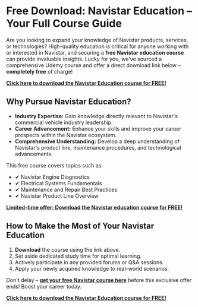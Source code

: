 # Free Download: Navistar Education – Your Full Course Guide

Are you looking to expand your knowledge of Navistar products, services, or technologies? High-quality education is critical for anyone working with or interested in Navistar, and securing a **free Navistar education course** can provide invaluable insights. Lucky for you, we've sourced a comprehensive Udemy course and offer a direct download link below – **completely free** of charge!

[**Click here to download the Navistar Education course for FREE!**](https://udemywork.com/navistar-education)

## Why Pursue Navistar Education?
*   **Industry Expertise:** Gain knowledge directly relevant to Navistar's commercial vehicle industry leadership.
*   **Career Advancement:** Enhance your skills and improve your career prospects within the Navistar ecosystem.
*   **Comprehensive Understanding:** Develop a deep understanding of Navistar's product line, maintenance procedures, and technological advancements.

This free course covers topics such as:

*   ✔ Navistar Engine Diagnostics
*   ✔ Electrical Systems Fundamentals
*   ✔ Maintenance and Repair Best Practices
*   ✔ Navistar Product Line Overview

[**Limited-time offer: Download the Navistar education course for FREE!**](https://udemywork.com/navistar-education)

## How to Make the Most of Your Navistar Education

1.  **Download** the course using the link above.
2.  Set aside dedicated study time for optimal learning.
3.  Actively participate in any provided forums or Q&A sessions.
4.  Apply your newly acquired knowledge to real-world scenarios.

Don't delay – **[get your free Navistar course here](https://udemywork.com/navistar-education)** before this exclusive offer ends! Boost your career today.

[**Click here to download the Navistar Education course for FREE!**](https://udemywork.com/navistar-education)
